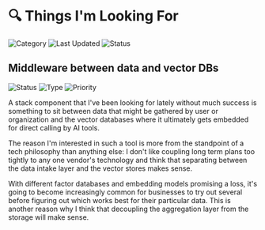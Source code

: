 # 🔍 Things I'm Looking For

![Category](https://img.shields.io/badge/Category-Research-blue)
![Last Updated](https://img.shields.io/badge/Last%20Updated-March%202025-lightgrey)
![Status](https://img.shields.io/badge/Status-Searching-important)

## Middleware between data and vector DBs

![Status](https://img.shields.io/badge/Status-Actively%20Searching-red)
![Type](https://img.shields.io/badge/Type-Data%20Infrastructure-purple)
![Priority](https://img.shields.io/badge/Priority-High-important)

A stack component that I've been looking for lately without much success is something to sit between data that might be gathered by user or organization and the vector databases where it ultimately gets embedded for direct calling by AI tools.

The reason I'm interested in such a tool is more from the standpoint of a tech philosophy than anything else: I don't like coupling long term plans too tightly to any one vendor's technology and think that separating between the data intake layer and the vector stores makes sense.

With different factor databases and embedding models promising a loss, it's going to become increasingly common for businesses to try out several before figuring out which works best for their particular data. This is another reason why I think that decoupling the aggregation layer from the storage will make sense.